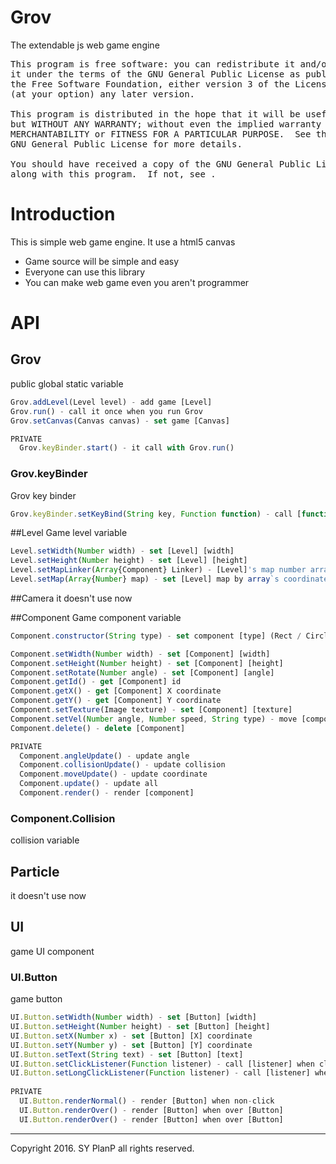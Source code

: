# Grov
The extendable js web game engine

<pre>
This program is free software: you can redistribute it and/or modify
it under the terms of the GNU General Public License as published by
the Free Software Foundation, either version 3 of the License, or
(at your option) any later version.

This program is distributed in the hope that it will be useful,
but WITHOUT ANY WARRANTY; without even the implied warranty of
MERCHANTABILITY or FITNESS FOR A PARTICULAR PURPOSE.  See the
GNU General Public License for more details.

You should have received a copy of the GNU General Public License
along with this program.  If not, see <http://www.gnu.org/licenses/>.
</pre>

# Introduction
This is simple web game engine. It use a html5 canvas
+ Game source will be simple and easy
+ Everyone can use this library
+ You can make web game even you aren't programmer

# API

## Grov
public global static variable

```js
Grov.addLevel(Level level) - add game [Level]
Grov.run() - call it once when you run Grov
Grov.setCanvas(Canvas canvas) - set game [Canvas]

PRIVATE
  Grov.keyBinder.start() - it call with Grov.run()
```
### Grov.keyBinder
Grov key binder
```js
Grov.keyBinder.setKeyBind(String key, Function function) - call [function] when you press [key]
```

##Level
Game level variable

```js
Level.setWidth(Number width) - set [Level] [width]
Level.setHeight(Number height) - set [Level] [height]
Level.setMapLinker(Array{Component} Linker) - [Level]'s map number array changed [linker]'s actually value
Level.setMap(Array{Number} map) - set [Level] map by array`s coordinate value
```

##Camera
it doesn't use now

##Component
Game component variable

```js
Component.constructor(String type) - set component [type] (Rect / Circle)

Component.setWidth(Number width) - set [Component] [width]
Component.setHeight(Number height) - set [Component] [height]
Component.setRotate(Number angle) - set [Component] [angle]
Component.getId() - get [Component] id
Component.getX() - get [Component] X coordinate
Component.getY() - get [Component] Y coordinate
Component.setTexture(Image texture) - set [Component] [texture]
Component.setVel(Number angle, Number speed, String type) - move [component] speed [speed] with [angle] direction
Component.delete() - delete [Component]

PRIVATE
  Component.angleUpdate() - update angle
  Component.collisionUpdate() - update collision
  Component.moveUpdate() - update coordinate
  Component.update() - update all
  Component.render() - render [component]
```
### Component.Collision
collision variable

## Particle
it doesn't use now

## UI
game UI component

### UI.Button
game button
```js
UI.Button.setWidth(Number width) - set [Button] [width]
UI.Button.setHeight(Number height) - set [Button] [height]
UI.Button.setX(Number x) - set [Button] [X] coordinate
UI.Button.setY(Number y) - set [Button] [Y] coordinate
UI.Button.setText(String text) - set [Button] [text]
UI.Button.setClickListener(Function listener) - call [listener] when click [Button]
UI.Button.setLongClickListener(Function listener) - call [listener] when long click [Button]
  
PRIVATE
  UI.Button.renderNormal() - render [Button] when non-click
  UI.Button.renderOver() - render [Button] when over [Button]
  UI.Button.renderOver() - render [Button] when over [Button]
```
---

Copyright 2016. SY PlanP all rights reserved.
